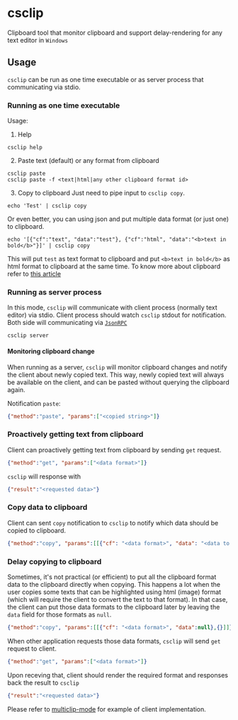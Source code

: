 # csclip
Clipboard tool that monitor clipboard and support delay-rendering for any text editor in `Windows`

## Usage
`csclip` can be run as one time executable or as server process that communicating via stdio.
### Running as one time executable
Usage:
1. Help

``` shell
csclip help
```

2. Paste text (default) or any format from clipboard

``` shell
csclip paste
csclip paste -f <text|html|any other clipboard format id>
```

3. Copy to clipboard
Just need to pipe input to `csclip copy`.
``` shell
echo 'Test' | csclip copy
```

Or even better, you can using json and put multiple data format (or just one) to clipboard.

``` shell
echo '[{"cf":"text", "data":"test"}, {"cf":"html", "data":"<b>text in bold</b>"}]' | csclip copy
```

This will put `test` as text format to clipboard and put `<b>text in bold</b>` as html format to clipboard at the same time.
To know more about clipboard refer to [this article](https://docs.microsoft.com/en-us/windows/desktop/dataxchg/clipboard-formats)

### Running as server process
In this mode, `csclip` will communicate with client process (normally text editor) via stdio.
Client process should watch `csclip` stdout for notification.
Both side will communicating via [`JsonRPC`](https://www.jsonrpc.org/)

``` shell
csclip server
```

#### Monitoring clipboard change
When running as a server, `csclip` will monitor clipboard changes and notify the client about newly copied text.
This way, newly copied text will always be available on the client, and can be pasted without querying the clipboard again.

Notification `paste`:

``` json
{"method":"paste", "params":["<copied string>"]}
```

### Proactively getting text from clipboard
Client can proactively getting text from clipboard by sending `get` request.

``` json
{"method":"get", "params":["<data format>"]}
```

`csclip` will response with

``` json
{"result":"<requested data>"}
```

### Copy data to clipboard
Client can sent `copy` notification to `csclip` to notify which data should be copied to clipboard.

``` json
{"method":"copy", "params":[[{"cf": "<data format>", "data": "<data to put into clipboard>"},{}]]}
```

### Delay copying to clipboard
Sometimes, it's not practical (or efficient) to put all the clipboard format data to the clipboard directly when copying.
This happens a lot when the user copies some texts that can be highlighted using html (image) format (which will require the client to convert the text to that format).
In that case, the client can put those data formats to the clipboard later by leaving the `data` field for those formats as `null`.

``` json
{"method":"copy", "params":[[{"cf": "<data format>", "data":null},{}]]}
```

When other application requests those data formats, `csclip` will send `get` request to client.

``` json
{"method":"get", "params":["<data format>"]}
```

Upon receving that, client should render the required format and responses back the result to `csclip`

``` json
{"result":"<requested data>"}
```

Please refer to [multiclip-mode](https://github.com/kiennq/highlight2clipboard) for example of client implementation.
